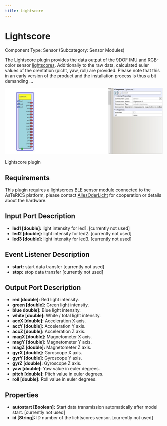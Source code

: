 ```yaml
---
title: Lightscore
---
```


# Lightscore

Component Type: Sensor (Subcategory: Sensor Modules)

The Lightscore plugin provides the data output of the 9DOF IMU and RGB-color sensor [lightscores][1]. Additionally to the raw data, calculated euler values of the orentation (picht, yaw, roll) are provided. Please note that this in an early version of the product and the installation process is thus a bit demanding ...

![Screenshot: Lightscore plugin](./img/lightscore.jpg "Screenshot: Lightscore plugin")

Lightscore plugin

## Requirements

This plugin requires a lightscroes BLE sensor module connected to the AsTeRICS platform, please contact [AllesOderLicht][2] for cooperation or details about the hardware.

## Input Port Description

*   **led1 \[double\]:** light intensity for led1. \[currently not used\]
*   **led2 \[double\]:** light intensity for led2. \[currently not used\]
*   **led3 \[double\]:** light intensity for led3. \[currently not used\]

## Event Listener Description

*   **start:** start data transfer \[currently not used\]
*   **stop:** stop data transfer \[currently not used\]

## Output Port Description

*   **red \[double\]:** Red light intensity.
*   **green \[double\]:** Green light intensity.
*   **blue double\]:** Blue light intensity.
*   **white \[double\]:** White / total light intensity.
*   **accX \[double\]:** Acceleration X axis.
*   **accY \[double\]:** Acceleration Y axis.
*   **accZ \[double\]:** Acceleration Z axis.
*   **magX \[double\]:** Magnetometer X axis.
*   **magY \[double\]:** Magnetometer Y axis.
*   **magZ \[double\]:** Magnetometer Z axis.
*   **gyrX \[double\]:** Gyroscope X axis.
*   **gyrY \[double\]:** Gyroscope Y axis.
*   **gyrZ \[double\]:** Gyroscope Z axis.
*   **yaw \[double\]:** Yaw value in euler degrees.
*   **pitch \[double\]:** Pitch value in euler degrees.
*   **roll \[double\]:** Roll value in euler degrees.

## Properties

*   **autostart \[Boolean\]:** Start data transmission automatically after model start. \[currently not used\]
*   **id \[String\]:** ID number of the lichtscores sensor. \[currently not used\]

[1]: https://allesoderlicht.com/Archive/projects/lightscores
[2]: https://allesoderlicht.com/contact